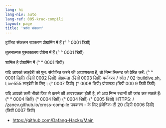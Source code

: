 ```yaml
---
lang: hi
lang-niv: auto
lang-ref: 005-kruc-compili
layout: page
title: 'क्रॉस संकलन'
---
```



ट्रांजिट संकलन उपकरण प्रोग्रामिंग में हैं (° ° 0001 डिग्री)


तुलनात्मक पुस्तकालय प्रोग्रेस में हैं (° ° 0001 डिग्री)


शामिल है प्रोग्रामिंग में (° ° 0001 डिग्री)


यदि आपको लाइब्रेरी को पुन: संयोजित करने की आवश्यकता है, तो निम्न स्क्रिप्ट को प्रेरित करें: (° ° 0001 डिग्री) (डिग्री 0002 डिग्री) प्रोग्रामडा (डिग्री 0003 डिग्री) पर्यावरण / स्रोत / 02-buildive.sh, Live555 लाइब्रेरी के लिए। (° 0007 डिग्री) (° 0008 डिग्री) प्रोग्रामडा (डिग्री 000 9 डिग्री डिग्री)



यदि आपको कभी भीको फिर से करने की आवश्यकता होती है, तो आप निम्न स्थानों की जांच कर सकते हैं: (° ° 0004 डिग्री) (° 0004 डिग्री) (° 0004 डिग्री) (° 0005 डिग्री) HTTPS: / /zanev.github.io/cross-compile उपकरण - के लिए इंजेनिक-टी 20 (डिग्री 0006 डिग्री) (डिग्री 0007 डिग्री)  
 * <https://github.com/Dafang-Hacks/Main>




